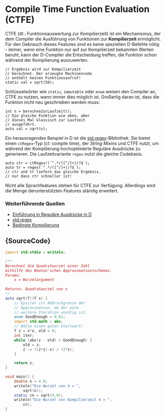 # Compile Time Function Evaluation (CTFE)

CTFE (dt.: Funktionsauswertung zur Kompilierzeit) ist ein 
Mechanismus, der dem Compiler die Ausführung von Funktionen
zur **Kompilierzeit** ermöglicht. Für den Gebrauch dieses
Features sind es keine speziellen D-Befehle nötig - 
immer, wenn eine Funktion nur auf zur Kompilierzeit 
bekannten Werten beruht, kann der D-Compiler die 
Entscheidung treffen, die Funktion schon während der 
Kompilierung auszuwerten.

    // Ergebnis wird zur Kompilierzeit 
    // berechnet. Der erzeugte Machinencode 
    // enthält keinen Funktionsaufruf!
    static val = sqrt(50);

Schlüsselwörter wie `static`, `immutable` oder `enum`
weisen den Compiler an, CTFE zu nutzen, wann immer 
dies möglich ist. Großartig daran ist, dass die Funktion 
nicht neu geschrieben werden muss:

    int n = berechneZurLaufzeit();
    // Die gleiche Funktion wie oben, aber 
    // dieses Mal klassisch zur Laufzeit
    // ausgeführt.
    auto val = sqrt(n);

Ein herausragendes Beispiel in D ist die 
[std.regex](https://dlang.org/phobos/std_regex.html)-Bibliothek.
Sie bietet einen `ctRegex`-Typ (ct: compile time), der 
*String Mixins* und CTFE nutzt, um während der Kompilierung
hochoptimierte Reguläre Ausdrücke zu generieren. 
Die Laufzeitvariante `regex` nutzt die gleiche Codebasis.

    auto ctr = ctRegex!(`^.*/([^/]+)/?$`);
    auto tr = regex(`^.*/([^/]+)/?$`);
    // ctr und tr liefern das gleiche Ergebnis,
    // nur dass ctr schneller ist!

Nicht alle Sprachfeatures stehen für CTFE zur Verfügung. 
Allerdings wird die Menge derunterstützten Features ständig 
erweitert.

### Weiterführende Quellen

- [Einführung in Reguläre Ausdrücke in D](https://dlang.org/regular-expression.html)
- [std.regex](https://dlang.org/phobos/std_regex.html)
- [Bedingte Kompilierung](https://dlang.org/spec/version.html)

## {SourceCode}

```d
import std.stdio : writeln;

/**
Berechnet die Quadratwurzel einer Zahl
mithilfe des Newton'schen Approximationsschemas.
Params:
    x = Wurzelargument
    
Returns: Quadratwurzel von x 
*/
auto sqrt(T)(T x) {
    // Epsilon ist Abbruchgrenze der
    // Approximation, ab der eine
    // weitere Iteration unnötig ist.
    enum GoodEnough = 0.01;
    import std.math : abs;
    // Wähle einen guten Startwert!
    T z = x*x, old = 0;
    int iter;
    while (abs(z - old) > GoodEnough) {
        old = z;
        z -= ((z*z)-x) / (2*z);
    }

    return z;
}

void main() {
    double n = 4.0;
    writeln("Die Wurzel von 4 = ",
        sqrt(n));
    static cn = sqrt(4.0);
    writeln("Die Wurzel von Kompilierzeit 4 = ",
        cn);
}
```
